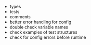 * types
* tests
* comments
* better error handling for config
* double check variable names
* check examples of test structures
* check for config errors before runtime
